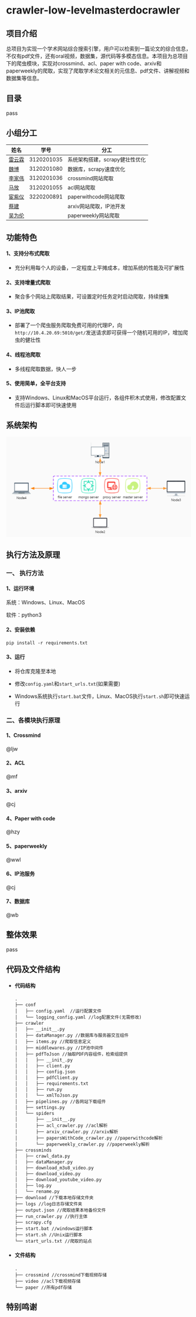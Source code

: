 # crawler-low-levelmasterdocrawler

## 项目介绍

总项目为实现一个学术网站综合搜索引擎，用户可以检索到一篇论文的综合信息，不仅有pdf文件，还有oral视频，数据集，源代码等多模态信息。本项目为总项目下的爬虫模块，实现对crossmind、acl、paper with code、arxiv和paperweekly的爬取，实现了爬取学术论文相关的元信息、pdf文件、讲解视频和数据集等信息。

## 目录

pass

## 小组分工

| 姓名                                    | 学号       | 分工                           |
| --------------------------------------- | ---------- | ------------------------------ |
| [雷云霖](https://github.com/Lylist)     | 3120201035 | 系统架构搭建，scrapy健壮性优化 |
| [魏博](https://github.com/Web985)       | 3120201080 | 数据库，scrapy速度优化         |
| [李家伟](https://github.com/Captainr22) | 3120201036 | crossmind网站爬取              |
| [马放](https://github.com/BD-MF)        |3120201055  | acl网站爬取                    |
| [宦紫仪](https://github.com/hsnowsunny) |3220200891  | paperwithcode网站爬取          |
| [蔡建](https://github.com/MrdotCai)     |            | arxiv网站爬取，IP池开发        |
| [吴为伦]()                              |            | paperweekly网站爬取            |

## 功能特色

#### 1、支持分布式爬取

- 充分利用每个人的设备，一定程度上平摊成本，增加系统的性能及可扩展性

#### 2、支持增量式爬取

- 聚合多个网站上爬取结果，可设置定时任务定时启动爬取，持续搜集

#### 3、IP池爬取

- 部署了一个爬虫服务爬取免费可用的代理IP，向`http://10.4.20.69:5010/get/`发送请求即可获得一个随机可用的IP，增加爬虫的健壮性

#### 4、线程池爬取

- 多线程爬取数据，快人一步

#### 5、使用简单，全平台支持

- 支持Windows、Linux和MacOS平台运行，各组件积木式使用，修改配置文件后运行脚本即可快速使用

## 系统架构

![系统架构](./extra/system_ach.jpg)



## 执行方法及原理

### 一、 执行方法

#### 1、运行环境

系统：Windows、Linux、MacOS

软件：python3

#### 2、安装依赖

```
pip install -r requirements.txt
```

#### 3、运行

- 将仓库克隆至本地

- 修改`config.yaml`和`start_urls.txt`(如果需要)

- Windows系统执行`start.bat`文件，Linux、MacOS执行`start.sh`即可快速运行

### 二、各模块执行原理

#### 1、Crossmind

@ljw

#### 2、ACL

@mf

#### 3、arxiv

@cj

#### 4、Paper with code

@hzy

#### 5、paperweekly

@wwl

#### 6、IP池服务

@cj

#### 7、数据库

@wb

## 整体效果

pass

## 代码及文件结构

- #### 代码结构

  ```
  .
  ├── conf
  │   ├── config.yaml  //运行配置文件
  │   └── logging_config.yaml //log配置文件(无需修改)
  ├── crawler
  │   ├── __init__.py
  │   ├── dataManager.py //数据库与服务器交互组件
  │   ├── items.py //爬取信息定义
  │   ├── middlewares.py //IP池中间件
  │   ├── pdfToJson //抽取PDF内容组件，检索组提供
  │   │   ├── __init_.py
  │   │   ├── client.py
  │   │   ├── config.json
  │   │   ├── pdfClient.py
  │   │   ├── requirements.txt
  │   │   ├── run.py
  │   │   └── xmlToJson.py
  │   ├── pipelines.py //各网站下载组件
  │   ├── settings.py
  │   └── spiders
  │       ├── __init__.py
  │       ├── acl_crawler.py //acl解析
  │       ├── arxiv_crawler.py //arxiv解析
  │       ├── papersWithCode_crawler.py //paperwithcode解析
  │       └── paperweekly_crawler.py //paperweekly解析
  ├── crossminds
  │   ├── crawl_data.py
  │   ├── dataManager.py
  │   ├── download_m3u8_video.py
  │   ├── download_video.py
  │   ├── download_youtube_video.py
  │   ├── log.py
  │   └── rename.py
  ├── download //下载本地存储文件夹
  ├── logs //log日志存储文件夹
  ├── output.json //爬取结果本地备份文件
  ├── run_crawler.py //执行主体
  ├── scrapy.cfg
  ├── start.bat //windows运行脚本
  ├── start.sh //Unix运行脚本
  └── start_urls.txt //爬取的站点
  ```

- #### 文件结构

  ```
  .
  ├── crossmind //crossmind下载视频存储
  ├── video //acl下载视频存储
  └── paper //所有pdf存储
  ```

  

## 特别鸣谢
